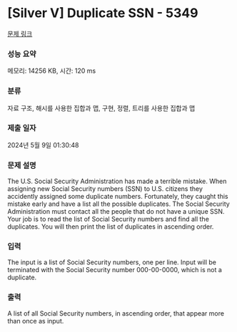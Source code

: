 # [Silver V] Duplicate SSN - 5349 

[문제 링크](https://www.acmicpc.net/problem/5349) 

### 성능 요약

메모리: 14256 KB, 시간: 120 ms

### 분류

자료 구조, 해시를 사용한 집합과 맵, 구현, 정렬, 트리를 사용한 집합과 맵

### 제출 일자

2024년 5월 9일 01:30:48

### 문제 설명

<p>The U.S. Social Security Administration has made a terrible mistake. When assigning new Social Security numbers (SSN) to U.S. citizens they accidently assigned some duplicate numbers. Fortunately, they caught this mistake early and have a list all the possible duplicates. The Social Security Administration must contact all the people that do not have a unique SSN. Your job is to read the list of Social Security numbers and find all the duplicates. You will then print the list of duplicates in ascending order.</p>

### 입력 

 <p>The input is a list of Social Security numbers, one per line. Input will be terminated with the Social Security number 000-00-0000, which is not a duplicate.</p>

### 출력 

 <p>A list of all Social Security numbers, in ascending order, that appear more than once as input.</p>

